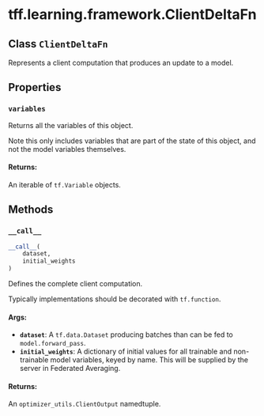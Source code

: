 <div itemscope itemtype="http://developers.google.com/ReferenceObject">
<meta itemprop="name" content="tff.learning.framework.ClientDeltaFn" />
<meta itemprop="path" content="Stable" />
<meta itemprop="property" content="variables"/>
<meta itemprop="property" content="__call__"/>
</div>

# tff.learning.framework.ClientDeltaFn

## Class `ClientDeltaFn`



Represents a client computation that produces an update to a model.

## Properties

<h3 id="variables"><code>variables</code></h3>

Returns all the variables of this object.

Note this only includes variables that are part of the state of this object,
and not the model variables themselves.

#### Returns:

An iterable of `tf.Variable` objects.



## Methods

<h3 id="__call__"><code>__call__</code></h3>

``` python
__call__(
    dataset,
    initial_weights
)
```

Defines the complete client computation.

Typically implementations should be decorated with `tf.function`.

#### Args:

* <b>`dataset`</b>: A `tf.data.Dataset` producing batches than can be fed to
    `model.forward_pass`.
* <b>`initial_weights`</b>: A dictionary of initial values for all trainable and
    non-trainable model variables, keyed by name. This will be supplied by
    the server in Federated Averaging.


#### Returns:

An `optimizer_utils.ClientOutput` namedtuple.



